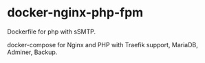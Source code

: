 # docker-nginx-php-fpm

Dockerfile for php with sSMTP.

docker-compose for Nginx and PHP with Traefik support, MariaDB, Adminer, Backup.